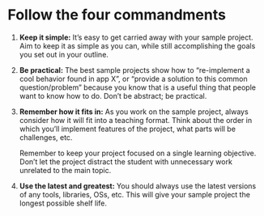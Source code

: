 # Follow the four commandments

1. **Keep it simple:** It’s easy to get carried away with your sample project. Aim to keep it as simple as you can, while still accomplishing the goals you set out in your outline.
2. **Be practical:** The best sample projects show how to “re-implement a cool behavior found in app X”, or “provide a solution to this common question/problem” because you know that is a useful thing that people want to know how to do. Don’t be abstract; be practical.
3. **Remember how it fits in:** As you work on the sample project, always consider how it will fit into a teaching format. Think about the order in which you’ll implement features of the project, what parts will be challenges, etc.

   Remember to keep your project focused on a single learning objective. Don’t let the project distract the student with unnecessary work unrelated to the main topic.

4. **Use the latest and greatest:** You should always use the latest versions of any tools, libraries, OSs, etc. This will give your sample project the longest possible shelf life.

